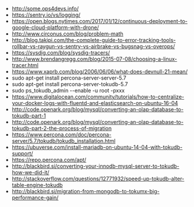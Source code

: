 - http://some.ops4devs.info/
- https://sentry.io/vs/logging/
- https://open.blogs.nytimes.com/2017/01/12/continuous-deployment-to-google-cloud-platform-with-drone/
- http://www.circonus.com/blog/problem-math
- http://blog.takipi.com/the-complete-guide-to-error-tracking-tools-rollbar-vs-raygun-vs-sentry-vs-airbrake-vs-bugsnag-vs-overops/
- https://sysdig.com/blog/sysdig-tracers/
- http://www.brendangregg.com/blog/2015-07-08/choosing-a-linux-tracer.html
- https://www.xaprb.com/blog/2006/06/06/what-does-devnull-21-mean/
- sudo apt-get install percona-server-server-5.7
- sudo apt-get install percona-server-tokudb-5.7
- sudo ps_tokudb_admin --enable -u root -pxxx
- https://www.digitalocean.com/community/tutorials/how-to-centralize-your-docker-logs-with-fluentd-and-elasticsearch-on-ubuntu-16-04
- http://code.openark.org/blog/mysql/converting-an-olap-database-to-tokudb-part-1
- http://code.openark.org/blog/mysql/converting-an-olap-database-to-tokudb-part-2-the-process-of-migration
- https://www.percona.com/doc/percona-server/5.7/tokudb/tokudb_installation.html
- https://ubuverse.com/install-mariadb-on-ubuntu-14-04-with-tokudb-support/
- https://repo.percona.com/apt/
- http://blackbird.si/converting-your-innodb-mysql-server-to-tokudb-how-we-did-it/
- http://stackoverflow.com/questions/12771932/speed-up-tokudb-alter-table-engine-tokudb
- http://blackbird.si/migration-from-mongodb-to-tokumx-big-performance-gain/
